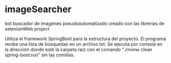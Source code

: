 # imageSearcher
bot buscador de imagenes pseudoautomatizado creado con  las librerias de seleniumWeb project

Utiliza el framework SpringBoot para la estructura del proyecto. El programa recibe una lista de búsquedas en un archivo txt. Se ejecuta por consola en la dirección donde esté la carpeta raíz con el comando "./mvnw clean spring-boot:run" sin las comillas. 
